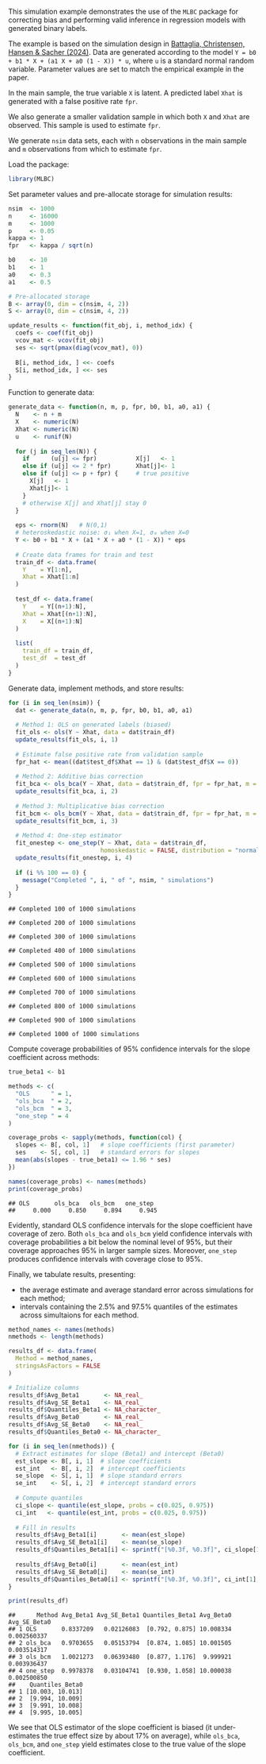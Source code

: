 This simulation example demonstrates the use of the `MLBC` package for
correcting bias and performing valid inference in regression models with
generated binary labels.

The example is based on the simulation design in [Battaglia,
Christensen, Hansen & Sacher (2024)](https://arxiv.org/abs/2402.15585).
Data are generated according to the model
`Y = b0 + b1 * X + (a1 X + a0 (1 - X)) * u`, where `u` is a standard
normal random variable. Parameter values are set to match the empirical
example in the paper.

In the main sample, the true variable `X` is latent. A predicted label
`Xhat` is generated with a false positive rate `fpr`.

We also generate a smaller validation sample in which both `X` and
`Xhat` are observed. This sample is used to estimate `fpr`.

We generate `nsim` data sets, each with `n` observations in the main
sample and `m` observations from which to estimate `fpr`.

Load the package:

``` r
library(MLBC)
```

Set parameter values and pre-allocate storage for simulation results:

``` r
nsim  <- 1000
n     <- 16000
m     <- 1000
p     <- 0.05
kappa <- 1
fpr   <- kappa / sqrt(n)

b0    <- 10
b1    <- 1
a0    <- 0.3
a1    <- 0.5

# Pre-allocated storage
B <- array(0, dim = c(nsim, 4, 2))
S <- array(0, dim = c(nsim, 4, 2))

update_results <- function(fit_obj, i, method_idx) {
  coefs <- coef(fit_obj)
  vcov_mat <- vcov(fit_obj)
  ses <- sqrt(pmax(diag(vcov_mat), 0))
  
  B[i, method_idx, ] <<- coefs
  S[i, method_idx, ] <<- ses
}
```

Function to generate data:

``` r
generate_data <- function(n, m, p, fpr, b0, b1, a0, a1) {
  N    <- n + m
  X    <- numeric(N)
  Xhat <- numeric(N)
  u    <- runif(N)
  
  for (j in seq_len(N)) {
    if      (u[j] <= fpr)           X[j]   <- 1
    else if (u[j] <= 2 * fpr)       Xhat[j]<- 1
    else if (u[j] <= p + fpr) {     # true positive
      X[j]   <- 1
      Xhat[j]<- 1
    }
    # otherwise X[j] and Xhat[j] stay 0
  }
  
  eps <- rnorm(N)   # N(0,1)
  # heteroskedastic noise: σ₁ when X=1, σ₀ when X=0
  Y <- b0 + b1 * X + (a1 * X + a0 * (1 - X)) * eps
  
  # Create data frames for train and test
  train_df <- data.frame(
    Y    = Y[1:n],
    Xhat = Xhat[1:n]
  )
  
  test_df <- data.frame(
    Y    = Y[(n+1):N],
    Xhat = Xhat[(n+1):N],
    X    = X[(n+1):N]
  )
  
  list(
    train_df = train_df,
    test_df  = test_df
  )
}
```

Generate data, implement methods, and store results:

``` r
for (i in seq_len(nsim)) {
  dat <- generate_data(n, m, p, fpr, b0, b1, a0, a1)
  
  # Method 1: OLS on generated labels (biased)
  fit_ols <- ols(Y ~ Xhat, data = dat$train_df)
  update_results(fit_ols, i, 1)
  
  # Estimate false positive rate from validation sample
  fpr_hat <- mean((dat$test_df$Xhat == 1) & (dat$test_df$X == 0))
  
  # Method 2: Additive bias correction
  fit_bca <- ols_bca(Y ~ Xhat, data = dat$train_df, fpr = fpr_hat, m = m)
  update_results(fit_bca, i, 2)
  
  # Method 3: Multiplicative bias correction
  fit_bcm <- ols_bcm(Y ~ Xhat, data = dat$train_df, fpr = fpr_hat, m = m)
  update_results(fit_bcm, i, 3)
  
  # Method 4: One-step estimator
  fit_onestep <- one_step(Y ~ Xhat, data = dat$train_df, 
                          homoskedastic = FALSE, distribution = "normal")
  update_results(fit_onestep, i, 4)
  
  if (i %% 100 == 0) {
    message("Completed ", i, " of ", nsim, " simulations")
  }
}
```

    ## Completed 100 of 1000 simulations

    ## Completed 200 of 1000 simulations

    ## Completed 300 of 1000 simulations

    ## Completed 400 of 1000 simulations

    ## Completed 500 of 1000 simulations

    ## Completed 600 of 1000 simulations

    ## Completed 700 of 1000 simulations

    ## Completed 800 of 1000 simulations

    ## Completed 900 of 1000 simulations

    ## Completed 1000 of 1000 simulations

Compute coverage probabilities of 95% confidence intervals for the slope
coefficient across methods:

``` r
true_beta1 <- b1

methods <- c(
  "OLS      " = 1,
  "ols_bca  " = 2,
  "ols_bcm  " = 3,
  "one_step " = 4
)

coverage_probs <- sapply(methods, function(col) {
  slopes <- B[, col, 1]   # slope coefficients (first parameter)
  ses    <- S[, col, 1]   # standard errors for slopes
  mean(abs(slopes - true_beta1) <= 1.96 * ses)
})

names(coverage_probs) <- names(methods)
print(coverage_probs)
```

    ## OLS       ols_bca   ols_bcm   one_step  
    ##     0.000     0.850     0.894     0.945

Evidently, standard OLS confidence intervals for the slope coefficient
have coverage of zero. Both `ols_bca` and `ols_bcm` yield confidence
intervals with coverage probabilities a bit below the nominal level of
95%, but their coverage approaches 95% in larger sample sizes. Moreover,
`one_step` produces confidence intervals with coverage close to 95%.

Finally, we tabulate results, presenting:

- the average estimate and average standard error across simulations for
  each method;
- intervals containing the 2.5% and 97.5% quantiles of the estimates
  across simultaions for each method.

``` r
method_names <- names(methods)
nmethods <- length(methods)

results_df <- data.frame(
  Method = method_names,
  stringsAsFactors = FALSE
)

# Initialize columns
results_df$Avg_Beta1       <- NA_real_
results_df$Avg_SE_Beta1    <- NA_real_
results_df$Quantiles_Beta1 <- NA_character_
results_df$Avg_Beta0       <- NA_real_
results_df$Avg_SE_Beta0    <- NA_real_
results_df$Quantiles_Beta0 <- NA_character_

for (i in seq_len(nmethods)) {
  # Extract estimates for slope (Beta1) and intercept (Beta0)
  est_slope <- B[, i, 1]  # slope coefficients
  est_int   <- B[, i, 2]  # intercept coefficients
  se_slope  <- S[, i, 1]  # slope standard errors
  se_int    <- S[, i, 2]  # intercept standard errors
  
  # Compute quantiles
  ci_slope <- quantile(est_slope, probs = c(0.025, 0.975))
  ci_int   <- quantile(est_int, probs = c(0.025, 0.975))
  
  # Fill in results
  results_df$Avg_Beta1[i]       <- mean(est_slope)
  results_df$Avg_SE_Beta1[i]    <- mean(se_slope)
  results_df$Quantiles_Beta1[i] <- sprintf("[%0.3f, %0.3f]", ci_slope[1], ci_slope[2])
  
  results_df$Avg_Beta0[i]       <- mean(est_int)
  results_df$Avg_SE_Beta0[i]    <- mean(se_int)
  results_df$Quantiles_Beta0[i] <- sprintf("[%0.3f, %0.3f]", ci_int[1], ci_int[2])
}

print(results_df)
```

    ##      Method Avg_Beta1 Avg_SE_Beta1 Quantiles_Beta1 Avg_Beta0 Avg_SE_Beta0
    ## 1 OLS       0.8337209   0.02126083  [0.792, 0.875] 10.008334  0.002560337
    ## 2 ols_bca   0.9703655   0.05153794  [0.874, 1.085] 10.001505  0.003514317
    ## 3 ols_bcm   1.0021273   0.06393480  [0.877, 1.176]  9.999921  0.003936437
    ## 4 one_step  0.9978378   0.03104741  [0.930, 1.058] 10.000038  0.002500850
    ##    Quantiles_Beta0
    ## 1 [10.003, 10.013]
    ## 2  [9.994, 10.009]
    ## 3  [9.991, 10.008]
    ## 4  [9.995, 10.005]

We see that OLS estimator of the slope coefficient is biased (it
under-estimates the true effect size by about 17% on average), while
`ols_bca`, `ols_bcm`, and `one_step` yield estimates close to the true
value of the slope coefficient.
